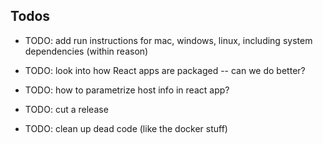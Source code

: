 ## Todos

- TODO: add run instructions for mac, windows, linux, including system dependencies (within reason)

- TODO: look into how React apps are packaged -- can we do better? 
- TODO: how to parametrize host info in react app? 
- TODO: cut a release
- TODO: clean up dead code (like the docker stuff)


